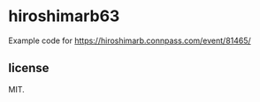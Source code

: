 
# hiroshimarb63

Example code for https://hiroshimarb.connpass.com/event/81465/


## license

MIT.

